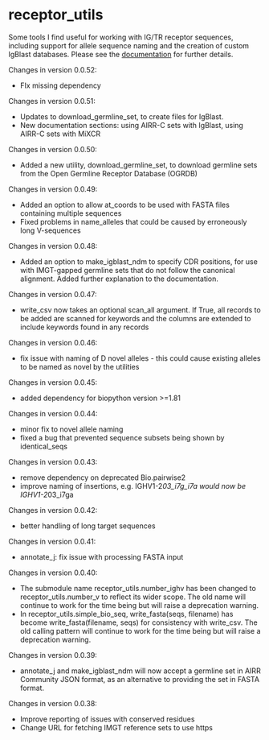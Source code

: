 # receptor_utils

Some tools I find useful for working with IG/TR receptor sequences, including support for allele sequence naming and 
the creation of custom IgBlast databases. Please see the [documentation](https://williamdlees.github.io/receptor_utils/_build/html/introduction.html)
for further details.

Changes in version 0.0.52:
- FIx missing dependency

Changes in version 0.0.51:
- Updates to download_germline_set, to create files for IgBlast.
- New documentation sections: using AIRR-C sets with IgBlast, using AIRR-C sets with MiXCR

Changes in version 0.0.50:
- Added a new utility, download_germline_set, to download germline sets from the Open Germline Receptor Database (OGRDB)

Changes in version 0.0.49:
- Added an option to allow at_coords to be used with FASTA files containing multiple sequences
- Fixed problems in name_alleles that could be caused by erroneously long V-sequences

Changes in version 0.0.48:
- Added an option to make_igblast_ndm to specify CDR positions, for use with IMGT-gapped germline sets that do not follow
the canonical alignment. Added further explanation to the documentation.

Changes in version 0.0.47:
- write_csv now takes an optional scan_all argument. If True, all records to be added are scanned for keywords and the 
columns are extended to include keywords found in any records

Changes in version 0.0.46:
- fix issue with naming of D novel alleles - this could cause existing alleles to be named as novel by the utilities

Changes in version 0.0.45:
- added dependency for biopython version >=1.81

Changes in version 0.0.44:
- minor fix to novel allele naming
- fixed a bug that prevented sequence subsets being shown by identical_seqs

Changes in version 0.0.43:
- remove dependency on deprecated Bio.pairwise2
- improve naming of insertions, e.g. IGHV1-2*03_i7g_i7a would now be IGHV1-2*03_i7ga

Changes in version 0.0.42:
- better handling of long target sequences

Changes in version 0.0.41:
- annotate_j: fix issue with processing FASTA input

Changes in version 0.0.40:
- The submodule name receptor_utils.number_ighv has been changed to receptor_utils.number_v to reflect its wider scope. The old name will continue
to work for the time being but will raise a deprecation warning.
- In receptor_utils.simple_bio_seq, write_fasta(seqs, filename) has become write_fasta(filename, seqs) for consistency with write_csv. The old
calling pattern will continue to work for the time being but will raise a deprecation warning.

Changes in version 0.0.39:
- annotate_j and make_igblast_ndm will now accept a germline set in AIRR Community JSON format, as an alternative to providing the set in FASTA format.

Changes in version 0.0.38:
- Improve reporting of issues with conserved residues
- Change URL for fetching IMGT reference sets to use https





